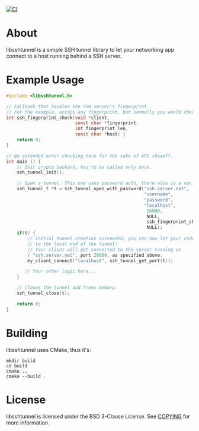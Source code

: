 [![CI](https://github.com/bk138/libsshtunnel/actions/workflows/ci.yml/badge.svg)](https://github.com/bk138/libsshtunnel/actions/workflows/ci.yml)

# About

libsshtunnel is a simple SSH tunnel library to let your networking app connect to a host running behind a SSH server.

# Example Usage

```C
#include <libsshtunnel.h>

// Callback that handles the SSH server's fingerprint.
// For the example, acceps any fingerprint, but normally you would check against saved ones etc.
int ssh_fingerprint_check(void *client,
                          const char *fingerprint,
                          int fingerprint_len,
                          const char *host) {
    return 0;
}

// No extended error checking here for the sake of API showoff.
int main () {
    // Init crypto backend, has to be called only once.
    ssh_tunnel_init();

    // Open a tunnel. This one uses password auth, there also is a variant using the private key.
    ssh_tunnel_t *t = ssh_tunnel_open_with_password("ssh.server.net",       // Hostname of SSH server
                                                    "username",             // SSH user name
                                                    "password",             // SSH user's password
                                                    "localhost",            // Remote service is running directly on SSH server
                                                     26000,                 // Port of remote service
                                                     NULL,                  // You can give an application pointer here that's handed to the callbacks.
                                                     ssh_fingerprint_check, // SSH fingerprint check callback
                                                     NULL);                 // Callback for error reporting, can be omitted
    if(t) {
        // Initial tunnel creation succeeded; you can now let your code connect
        // to the local end of the tunnel:
        // Your client will get connected to the server running on
        / "ssh.server.net", port 26000, as specified above.
        my_client_connect("localhost", ssh_tunnel_get_port(t));

       // Your other logic here...
    }

    // Closes the tunnel and frees memory.
    ssh_tunnel_close(t);

    return 0;
}
```

# Building

libsshtunnel uses CMake, thus it's:

    mkdir build
    cd build
    cmake ..
    cmake --build .

# License

libsshtunnel is licensed under the BSD 3-Clause License.
See [COPYING](COPYING) for more information.
